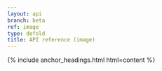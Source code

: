 ```yaml
---
layout: api
branch: beta
ref: image
type: defold
title: API reference (image)
---
```

{% include anchor_headings.html html=content %}